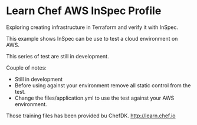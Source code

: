 # Learn Chef AWS InSpec Profile
Exploring creating infrastructure in Terraform and verify it with InSpec.

This example shows InSpec can be use to test a cloud environment on AWS.

This series of test are still in development.

Couple of notes:
 - Still in development
 - Before using against your environment remove all static control from the test.
 - Change the files/application.yml to use the test against your AWS environment.


Those training files has been provided bu ChefDK. http://learn.chef.io

